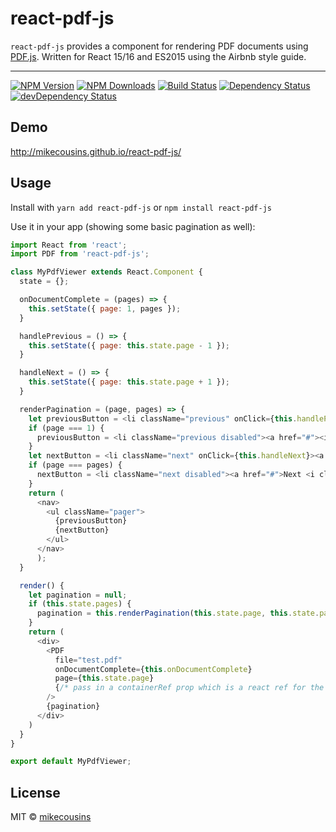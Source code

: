 # react-pdf-js

`react-pdf-js` provides a component for rendering PDF documents using [PDF.js](http://mozilla.github.io/pdf.js/). Written for React 15/16 and ES2015 using the Airbnb style guide.

---

[![NPM Version](https://img.shields.io/npm/v/react-pdf-js.svg?style=flat-square)](https://www.npmjs.com/package/react-pdf-js)
[![NPM Downloads](https://img.shields.io/npm/dm/react-pdf-js.svg?style=flat-square)](https://www.npmjs.com/package/react-pdf-js)
[![Build Status](https://img.shields.io/travis/mikecousins/react-pdf-js/master.svg?style=flat-square)](https://travis-ci.org/mikecousins/react-pdf-js)
[![Dependency Status](https://david-dm.org/mikecousins/react-pdf-js.svg)](https://david-dm.org/mikecousins/react-pdf-js)
[![devDependency Status](https://david-dm.org/mikecousins/react-pdf-js/dev-status.svg)](https://david-dm.org/mikecousins/react-pdf-js#info=devDependencies)

## Demo

http://mikecousins.github.io/react-pdf-js/

## Usage

Install with `yarn add react-pdf-js` or `npm install react-pdf-js`

Use it in your app (showing some basic pagination as well):

```js
import React from 'react';
import PDF from 'react-pdf-js';

class MyPdfViewer extends React.Component {
  state = {};

  onDocumentComplete = (pages) => {
    this.setState({ page: 1, pages });
  }

  handlePrevious = () => {
    this.setState({ page: this.state.page - 1 });
  }

  handleNext = () => {
    this.setState({ page: this.state.page + 1 });
  }

  renderPagination = (page, pages) => {
    let previousButton = <li className="previous" onClick={this.handlePrevious}><a href="#"><i className="fa fa-arrow-left"></i> Previous</a></li>;
    if (page === 1) {
      previousButton = <li className="previous disabled"><a href="#"><i className="fa fa-arrow-left"></i> Previous</a></li>;
    }
    let nextButton = <li className="next" onClick={this.handleNext}><a href="#">Next <i className="fa fa-arrow-right"></i></a></li>;
    if (page === pages) {
      nextButton = <li className="next disabled"><a href="#">Next <i className="fa fa-arrow-right"></i></a></li>;
    }
    return (
      <nav>
        <ul className="pager">
          {previousButton}
          {nextButton}
        </ul>
      </nav>
      );
  }

  render() {
    let pagination = null;
    if (this.state.pages) {
      pagination = this.renderPagination(this.state.page, this.state.pages);
    }
    return (
      <div>
        <PDF
          file="test.pdf"
          onDocumentComplete={this.onDocumentComplete}
          page={this.state.page}
          {/* pass in a containerRef prop which is a react ref for the pdf to scale into the container  */}
        />
        {pagination}
      </div>
    )
  }
}

export default MyPdfViewer;
```

## License

MIT © [mikecousins](https://github.com/mikecousins)

